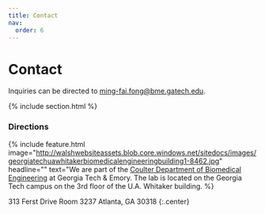 ```yaml
---
title: Contact
nav:
  order: 6
---
```


# <i class="fas fa-paper-plane"></i>Contact

Inquiries can be directed to [ming-fai.fong@bme.gatech.edu](mailto:ming-fai.fong@bme.gatech.edu).

{% include section.html %}

### <i class="fas fa-mail-bulk"></i>Directions


{%
  include feature.html
  image="http://walshwebsiteassets.blob.core.windows.net/sitedocs/images/georgiatechuawhitakerbiomedicalengineeringbuilding1-8462.jpg"
  headline=""
  text="We are part of the [Coulter Department of Biomedical Engineering](https://www.bme.gatech.edu/) at Georgia Tech & Emory.  The lab is located on the Georgia Tech campus on the 3rd floor of the U.A. Whitaker building.
%}




313 Ferst Drive
Room 3237
Atlanta, GA 30318
{:.center}
